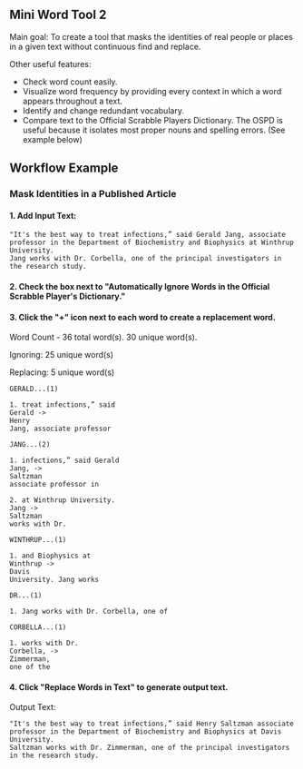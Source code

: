 ## Mini Word Tool 2

Main goal: To create a tool that masks the identities of real people or places in a given text without continuous find and replace.

Other useful features:
* Check word count easily.
* Visualize word frequency by providing every context in which a word appears throughout a text.
* Identify and change redundant vocabulary.
* Compare text to the Official Scrabble Players Dictionary. The OSPD is useful because it isolates most proper nouns and spelling errors. (See example below)

## Workflow Example 
### Mask Identities in a Published Article

#### 1. Add Input Text:

    "It's the best way to treat infections,” said Gerald Jang, associate professor in the Department of Biochemistry and Biophysics at Winthrup University.
    Jang works with Dr. Corbella, one of the principal investigators in the research study.

#### 2. Check the box next to "Automatically Ignore Words in the Official Scrabble Player's Dictionary."

#### 3. Click the "+" icon next to each word to create a replacement word.

Word Count - 36 total word(s). 30 unique word(s).

Ignoring: 25 unique word(s)

Replacing: 5 unique word(s)

```
GERALD...(1)

1. treat infections,” said
Gerald -> 
Henry
Jang, associate professor

JANG...(2)

1. infections,” said Gerald
Jang, -> 
Saltzman
associate professor in

2. at Winthrup University.
Jang -> 
Saltzman
works with Dr.

WINTHRUP...(1)

1. and Biophysics at
Winthrup -> 
Davis
University. Jang works

DR...(1)

1. Jang works with Dr. Corbella, one of

CORBELLA...(1)

1. works with Dr.
Corbella, -> 
Zimmerman,
one of the

```


#### 4. Click "Replace Words in Text" to generate output text.

Output Text: 

    "It's the best way to treat infections,” said Henry Saltzman associate professor in the Department of Biochemistry and Biophysics at Davis University.
    Saltzman works with Dr. Zimmerman, one of the principal investigators in the research study.
